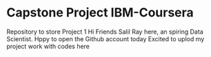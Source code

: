 # Capstone Project IBM-Coursera
Repository to store Project 1
Hi Friends Salil Ray here, an spiring Data Scientist.
Hppy to open the Github account today
Excited to uplod my project work with codes here
